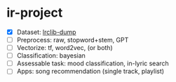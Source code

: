 # ir-project

- [x] Dataset: [lrclib-dump](https://huggingface.co/datasets/ernestchu/lrclib-20250319)
- [ ] Preprocess: raw, stopword+stem, GPT
- [ ] Vectorize: tf, word2vec, (or both)
- [ ] Classification: bayesian
- [ ] Assessable task: mood classification, in-lyric search
- [ ] Apps: song recommendation (single track, playlist)
